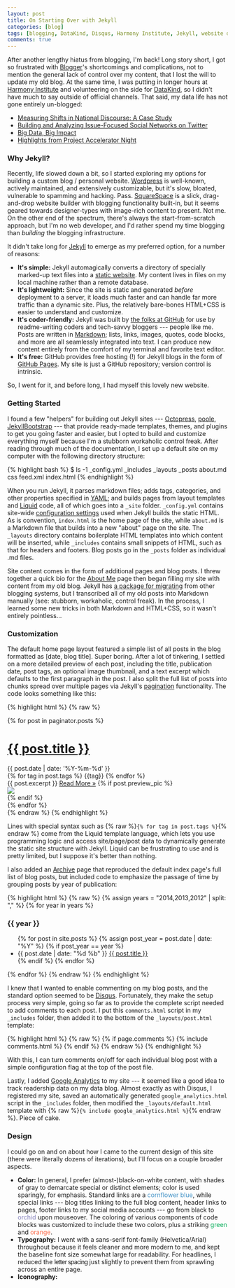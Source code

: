 ```yaml
---
layout: post
title: On Starting Over with Jekyll
categories: [blog]
tags: [blogging, DataKind, Disqus, Harmony Institute, Jekyll, website design]
comments: true
---
```


After another lengthy hiatus from blogging, I'm back! Long story short, I got so frustrated with [Blogger](https://www.blogger.com)'s shortcomings and complications, not to mention the general lack of control over my content, that I lost the will to update my old blog. At the same time, I was putting in longer hours at [Harmony Institute](http://harmony-institute.org/) and volunteering on the side for [DataKind](http://www.datakind.org/), so I didn't have much to say outside of official channels. That said, my data life has not gone entirely un-blogged:

- [Measuring Shifts in National Discourse: A Case Study](http://harmony-institute.org/therippleeffect/2013/11/27/measuring-shifts-in-national-discourse-a-case-study/)
- [Building and Analyzing Issue-Focused Social Networks on Twitter](http://harmony-institute.org/therippleeffect/2014/05/22/building-and-analyzing-issue-focused-social-networks-on-twitter/)
- [Big Data, Big Impact](http://www.datakind.org/blog/big-data-big-impact/)
- [Highlights from Project Accelerator Night](http://www.datakind.org/blog/highlights-from-project-accelerator-night/)

### Why Jekyll?

Recently, life slowed down a bit, so I started exploring my options for building a custom blog / personal website. [Wordpress](http://wordpress.org/) is well-known, actively maintained, and extensively customizable, but it's slow, bloated, vulnerable to spamming and hacking. Pass. [SquareSpace](http://www.squarespace.com/) is a slick, drag-and-drop website builder with blogging functionality built-in, but it seems geared towards designer-types with image-rich content to present. Not me. On the other end of the spectrum, there's always the start-from-scratch approach, but I'm no web developer, and I'd rather spend my time blogging than _building_ the blogging infrastructure.

It didn't take long for [Jekyll](http://jekyllrb.com/) to emerge as my preferred option, for a number of reasons:

- __It's simple:__ Jekyll automagically converts a directory of specially marked-up text files into a [static website](http://nilclass.com/courses/what-is-a-static-website/#1). My content lives in files on my local machine rather than a remote database.
- __It's lightweight:__ Since the site is static and generated _before_ deployment to a server, it loads much faster and can handle far more traffic than a dynamic site. Plus, the relatively bare-bones HTML+CSS is easier to understand and customize.
- __It's coder-friendly:__ Jekyll was built by [the folks at GitHub](http://tom.preston-werner.com/2008/11/17/blogging-like-a-hacker.html) for use by readme-writing coders and tech-savvy bloggers --- people like me. Posts are written in [Markdown](http://daringfireball.net/projects/markdown/); lists, links, images, quotes, code blocks, and more are all seamlessly integrated into text. I can produce new content entirely from the comfort of my terminal and favorite text editor.
- __It's free:__ GitHub provides free hosting (!) for Jekyll blogs in the form of [GitHub Pages](https://pages.github.com/). My site is just a GitHub repository; version control is intrinsic.

So, I went for it, and before long, I had myself this lovely new website.

### Getting Started

I found a few "helpers" for building out Jekyll sites --- [Octopress](http://octopress.org/), [poole](https://github.com/poole/poole), [JekyllBootstrap](http://jekyllbootstrap.com/) --- that provide ready-made templates, themes, and plugins to get you going faster and easier, but I opted to build and customize everything myself because I'm a stubborn workaholic control freak. After reading through much of the documentation, I set up a default site on my computer with the following directory structure:

{% highlight bash %}
$ ls -1
_config.yml
_includes
_layouts
_posts
about.md
css
feed.xml
index.html
{% endhighlight %}

When you run Jekyll, it parses markdown files; adds tags, categories, and other properties specified in [YAML](http://yaml.org/); and builds pages from layout templates and [Liquid](http://docs.shopify.com/themes/liquid-documentation/basics) code, all of which goes into a `_site` folder. `_config.yml` contains site-wide [configuration settings](http://jekyllrb.com/docs/configuration/) used when Jekyll builds the static HTML. As is convention, `index.html` is the home page of the site, while `about.md` is a Markdown file that builds into a new "about" page on the site. The `_layouts` directory contains boilerplate HTML templates into which content will be inserted, while `_includes` contains small snippets of HTML, such as that for headers and footers. Blog posts go in the `_posts` folder as individual .md files.

Site content comes in the form of additional pages and blog posts. I threw together a quick bio for the [About Me](/about-me/) page then began filling my site with content from my old blog. Jekyll has [a package for migrating](http://import.jekyllrb.com/docs/home/) from other blogging systems, but I transcribed all of my old posts into Markdown manually (see: stubborn, workaholic, control freak). In the process, I learned some new tricks in both Markdown and HTML+CSS, so it wasn't entirely pointless...

### Customization

The default home page layout featured a simple list of all posts in the blog formatted as [date, blog title]. Super boring. After a lot of tinkering, I settled on a more detailed preview of each post, including the title, publication date, post tags, an optional image thumbnail, and a text excerpt which defaults to the first paragraph in the post. I also split the full list of posts into chunks spread over multiple pages via Jekyll's [pagination](http://jekyllrb.com/docs/pagination/) functionality. The code looks something like this:

{% highlight html %}
{% raw %}
<div class="previews">
  {% for post in paginator.posts %}
  <div class="preview">
    <h1><a href="{{ post.url }}">{{ post.title }}</a></h1>
    <div class="post-meta">
      <div class="post-date">{{ post.date | date: '%Y-%m-%d' }}</div>
      <div class="post-tags">
        {% for tag in post.tags %}
          <span>{{tag}}</span>
        {% endfor %}
      </div>
    </div>
    {{ post.excerpt }}
    <a href="{{ post.url }}">Read More &raquo;</a>
    {% if post.preview_pic %}
      <div class="preview-pic">
        <a href="{{ post.url }}"><img src="{{ post.preview_pic }}"></a>
      </div>
    {% endif %}
  </div>
  {% endfor %}
</div>
{% endraw %}
{% endhighlight %}

Lines with special syntax such as {% raw %}`{% for tag in post.tags %}`{% endraw %} come from the Liquid template language, which lets you use programming logic and access site/page/post data to dynamically generate the static site structure with Jekyll. Liquid can be frustrating to use and is pretty limited, but I suppose it's better than nothing.

I also added an [Archive](/archive/) page that reproduced the default index page's full list of blog posts, but included code to emphasize the passage of time by grouping posts by year of publication:

{% highlight html %}
{% raw %}
{% assign years = "2014,2013,2012" | split: "," %}
{% for year in years %}
  <h3>{{ year }}</h3>
  <ul>
    {% for post in site.posts %}
      {% assign post_year = post.date | date: "%Y" %}
      {% if post_year == year %}
        <li>
          <span class="post-meta">{{ post.date | date: "%d %b" }}</span>
          <a href="{{ post.url }}">{{ post.title }}</a>
        </li>
      {% endif %}
    {% endfor %}
  </ul>
{% endfor %}
{% endraw %}
{% endhighlight %}

I knew that I wanted to enable commenting on my blog posts, and the standard option seemed to be [Disqus](https://disqus.com/). Fortunately, they make the setup process very simple, going so far as to provide the complete script needed to add comments to each post. I put this `comments.html` script in my `_includes` folder, then added it to the bottom of the `_layouts/post.html` template:

{% highlight html %}
{% raw %}
{% if page.comments %}
  {% include comments.html %}
{% endif %}
{% endraw %}
{% endhighlight %}

With this, I can turn comments on/off for each individual blog post with a simple configuration flag at the top of the post file.

Lastly, I added [Google Analytics](http://www.google.com/analytics/) to my site --- it seemed like a good idea to track readership data on my data blog. Almost exactly as with Disqus, I registered my site, saved an automatically generated `google_analytics.html` script in the `_includes` folder, then modified the `_layouts/default.html` template with {% raw %}`{% include google_analytics.html %}`{% endraw %}. Piece of cake.

### Design

I could go on and on about how I came to the current design of this site (there were literally dozens of iterations), but I'll focus on a couple broader aspects.

- __Color:__ In general, I prefer (almost-)black-on-white content, with shades of gray to demarcate special or distinct elements; color is used sparingly, for emphasis. Standard links are a <span style="color: #4292c6">cornflower blue</span>, while special links --- blog titles linking to the full blog content, header links to pages, footer links to my social media accounts --- go from black to <span style="color: #807dba">orchid</span> upon mouseover. The coloring of various components of code blocks was customized to include these two colors, plus a striking <span style="color: #00ab56">green</span> and <span style="color: #fb6a4a">orange</span>.
- __Typography:__ I went with a sans-serif font-family (Helvetica/Arial) throughout because it feels cleaner and more modern to me, and kept the baseline font size somewhat large for readability. For headlines, I reduced the <span style="letter-spacing: -1px">letter spacing</span> just slightly to prevent them from sprawling across an entire page.
- __Iconography:__

























